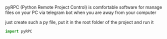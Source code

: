 pyRPC (Python Remote Project Control) is comfortable software for manage files on your PC via telegram bot when you are away from your computer

just create such a py file, put it in the root folder of the project and run it
```python
import pyRPC
```